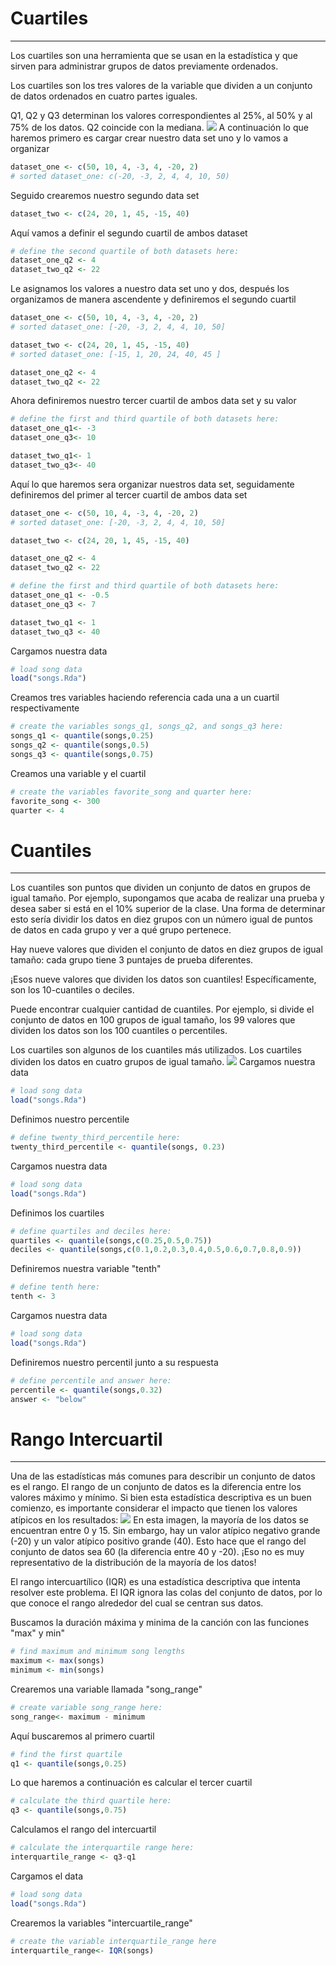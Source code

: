 # Cuartiles
***
Los cuartiles son una herramienta que se usan en la estadística y que sirven para administrar grupos de datos previamente ordenados.

Los cuartiles son los tres valores de la variable que dividen a un conjunto de datos ordenados en cuatro partes iguales.

Q1, Q2 y Q3 determinan los valores correspondientes al 25%, al 50% y al 75% de los datos. Q2 coincide con la mediana.
![](Images/Cuartiles.gif)
A continuación lo que haremos primero es cargar crear nuestro data set uno y lo vamos a organizar
```r
dataset_one <- c(50, 10, 4, -3, 4, -20, 2)
# sorted dataset_one: c(-20, -3, 2, 4, 4, 10, 50)
```
Seguido crearemos nuestro segundo data set
```r
dataset_two <- c(24, 20, 1, 45, -15, 40)
```
Aquí vamos a definir el segundo cuartil de ambos dataset
```r
# define the second quartile of both datasets here:
dataset_one_q2 <- 4
dataset_two_q2 <- 22
```
Le asignamos los valores a nuestro data set uno y dos, después los organizamos de manera ascendente y definiremos el segundo cuartil
```r
dataset_one <- c(50, 10, 4, -3, 4, -20, 2)
# sorted dataset_one: [-20, -3, 2, 4, 4, 10, 50]

dataset_two <- c(24, 20, 1, 45, -15, 40)
# sorted dataset_one: [-15, 1, 20, 24, 40, 45 ]

dataset_one_q2 <- 4
dataset_two_q2 <- 22
```
Ahora definiremos nuestro tercer cuartil de ambos data set y su valor
```r
# define the first and third quartile of both datasets here:
dataset_one_q1<- -3
dataset_one_q3<- 10

dataset_two_q1<- 1
dataset_two_q3<- 40
```
Aquí lo que haremos sera organizar nuestros data set, seguidamente definiremos del primer al tercer cuartil de ambos data set
```r
dataset_one <- c(50, 10, 4, -3, 4, -20, 2)
# sorted dataset_one: [-20, -3, 2, 4, 4, 10, 50]

dataset_two <- c(24, 20, 1, 45, -15, 40)

dataset_one_q2 <- 4
dataset_two_q2 <- 22

# define the first and third quartile of both datasets here:
dataset_one_q1 <- -0.5
dataset_one_q3 <- 7

dataset_two_q1 <- 1
dataset_two_q3 <- 40
```
Cargamos nuestra data
```r
# load song data
load("songs.Rda")
```
Creamos tres variables haciendo referencia cada una a un cuartil respectivamente
```r
# create the variables songs_q1, songs_q2, and songs_q3 here:
songs_q1 <- quantile(songs,0.25)
songs_q2 <- quantile(songs,0.5)
songs_q3 <- quantile(songs,0.75) 
```
Creamos una variable y el cuartil
```r
# create the variables favorite_song and quarter here:
favorite_song <- 300
quarter <- 4
```

# Cuantiles
***
Los cuantiles son puntos que dividen un conjunto de datos en grupos de igual tamaño. Por ejemplo, supongamos que acaba de realizar una prueba y desea saber si está en el 10% superior de la clase. Una forma de determinar esto sería dividir los datos en diez grupos con un número igual de puntos de datos en cada grupo y ver a qué grupo pertenece.

Hay nueve valores que dividen el conjunto de datos en diez grupos de igual tamaño: cada grupo tiene 3 puntajes de prueba diferentes.

¡Esos nueve valores que dividen los datos son cuantiles! Específicamente, son los 10-cuantiles o deciles.

Puede encontrar cualquier cantidad de cuantiles. Por ejemplo, si divide el conjunto de datos en 100 grupos de igual tamaño, los 99 valores que dividen los datos son los 100 cuantiles o percentiles.

Los cuartiles son algunos de los cuantiles más utilizados. Los cuartiles dividen los datos en cuatro grupos de igual tamaño.
![](Images/Cuantiles.png)
Cargamos nuestra data
```r
# load song data
load("songs.Rda")
```
Definimos nuestro percentile
```r
# define twenty_third_percentile here:
twenty_third_percentile <- quantile(songs, 0.23)
```
Cargamos nuestra data
```r
# load song data
load("songs.Rda")
```
Definimos los cuartiles
```r
# define quartiles and deciles here:
quartiles <- quantile(songs,c(0.25,0.5,0.75))
deciles <- quantile(songs,c(0.1,0.2,0.3,0.4,0.5,0.6,0.7,0.8,0.9))
```
Definiremos nuestra variable "tenth"
```r
# define tenth here:
tenth <- 3
```
Cargamos nuestra data
```r
# load song data
load("songs.Rda")
```
Definiremos nuestro percentil junto a su respuesta
```r
# define percentile and answer here:
percentile <- quantile(songs,0.32)
answer <- "below"
```

# Rango Intercuartil
***
Una de las estadísticas más comunes para describir un conjunto de datos es el rango. El rango de un conjunto de datos es la diferencia entre los valores máximo y mínimo. Si bien esta estadística descriptiva es un buen comienzo, es importante considerar el impacto que tienen los valores atípicos en los resultados:
![](Images/RangoIntercuartil.svg)
En esta imagen, la mayoría de los datos se encuentran entre 0 y 15. Sin embargo, hay un valor atípico negativo grande (-20) y un valor atípico positivo grande (40). Esto hace que el rango del conjunto de datos sea 60 (la diferencia entre 40 y -20). ¡Eso no es muy representativo de la distribución de la mayoría de los datos!

El rango intercuartílico (IQR) es una estadística descriptiva que intenta resolver este problema. El IQR ignora las colas del conjunto de datos, por lo que conoce el rango alrededor del cual se centran sus datos.

Buscamos la duración máxima y minima de la canción con las funciones "max" y min"

```r
# find maximum and minimum song lengths
maximum <- max(songs)
minimum <- min(songs)
```
Crearemos una variable llamada "song_range"
```r
# create variable song_range here:
song_range<- maximum - minimum
```
Aquí buscaremos al primero cuartil
```r
# find the first quartile
q1 <- quantile(songs,0.25)
```
Lo que haremos a continuación es calcular el tercer cuartil
```r
# calculate the third quartile here:
q3 <- quantile(songs,0.75)
```
Calculamos el rango del intercuartil
```r
# calculate the interquartile range here:
interquartile_range <- q3-q1
```
Cargamos el data
```r
# load song data
load("songs.Rda")
```
Crearemos la variables "intercuartile_range"
```r
# create the variable interquartile_range here
interquartile_range<- IQR(songs)
```